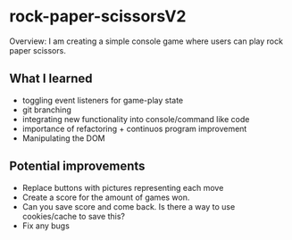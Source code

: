 # rock-paper-scissorsV2
Overview: I am creating a simple console game where users can play rock paper scissors.

## What I learned
- toggling event listeners for game-play state
- git branching
- integrating new functionality into console/command like code
- importance of refactoring + continuos program improvement
- Manipulating the DOM 

## Potential improvements
-  Replace buttons with pictures representing each move
-  Create a score for the amount of games won.
-  Can you save score and come back. Is there a way to use cookies/cache to save this?
-  Fix any bugs 



